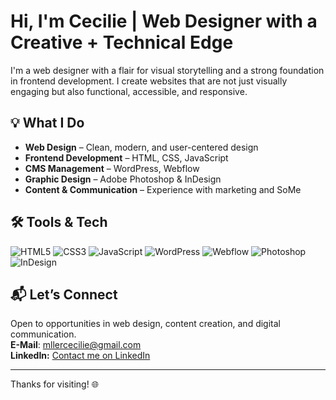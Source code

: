 # Hi, I'm Cecilie | Web Designer with a Creative + Technical Edge

I'm a web designer with a flair for visual storytelling and a strong foundation in frontend development. I create websites that are not just visually engaging but also functional, accessible, and responsive.

## 💡 What I Do

- **Web Design** – Clean, modern, and user-centered design
- **Frontend Development** – HTML, CSS, JavaScript
- **CMS Management** – WordPress, Webflow
- **Graphic Design** – Adobe Photoshop & InDesign
- **Content & Communication** – Experience with marketing and SoMe

## 🛠️ Tools & Tech

![HTML5](https://img.shields.io/badge/-HTML5-E34F26?style=flat&logo=html5&logoColor=white)
![CSS3](https://img.shields.io/badge/-CSS3-1572B6?style=flat&logo=css3&logoColor=white)
![JavaScript](https://img.shields.io/badge/-JavaScript-F7DF1E?style=flat&logo=javascript&logoColor=black)
![WordPress](https://img.shields.io/badge/-WordPress-21759B?style=flat&logo=wordpress&logoColor=white)
![Webflow](https://img.shields.io/badge/-Webflow-4353FF?style=flat&logo=webflow&logoColor=white)
![Photoshop](https://img.shields.io/badge/-Photoshop-31A8FF?style=flat&logo=adobe-photoshop&logoColor=white)
![InDesign](https://img.shields.io/badge/-InDesign-FF3366?style=flat&logo=adobe-indesign&logoColor=white)

## 📬 Let’s Connect

Open to opportunities in web design, content creation, and digital communication.
<br>**E-Mail**: mllercecilie@gmail.com
<br>**LinkedIn:** [Contact me on LinkedIn](https://www.linkedin.com/in/cecilie-m%C3%B8ller-8409ba16a/)

---

Thanks for visiting! 🌐
